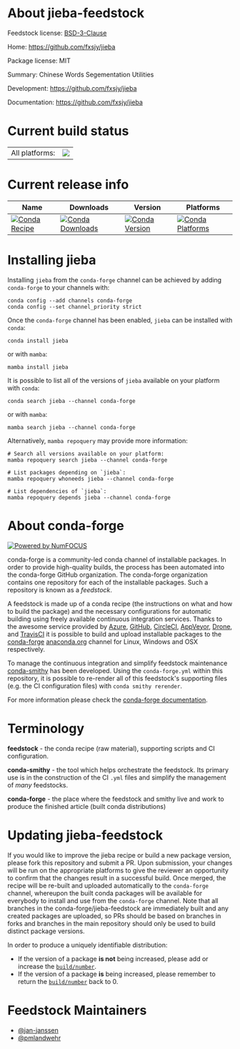 About jieba-feedstock
=====================

Feedstock license: [BSD-3-Clause](https://github.com/conda-forge/jieba-feedstock/blob/main/LICENSE.txt)

Home: https://github.com/fxsjy/jieba

Package license: MIT

Summary: Chinese Words Segementation Utilities

Development: https://github.com/fxsjy/jieba

Documentation: https://github.com/fxsjy/jieba

Current build status
====================


<table><tr><td>All platforms:</td>
    <td>
      <a href="https://dev.azure.com/conda-forge/feedstock-builds/_build/latest?definitionId=3964&branchName=main">
        <img src="https://dev.azure.com/conda-forge/feedstock-builds/_apis/build/status/jieba-feedstock?branchName=main">
      </a>
    </td>
  </tr>
</table>

Current release info
====================

| Name | Downloads | Version | Platforms |
| --- | --- | --- | --- |
| [![Conda Recipe](https://img.shields.io/badge/recipe-jieba-green.svg)](https://anaconda.org/conda-forge/jieba) | [![Conda Downloads](https://img.shields.io/conda/dn/conda-forge/jieba.svg)](https://anaconda.org/conda-forge/jieba) | [![Conda Version](https://img.shields.io/conda/vn/conda-forge/jieba.svg)](https://anaconda.org/conda-forge/jieba) | [![Conda Platforms](https://img.shields.io/conda/pn/conda-forge/jieba.svg)](https://anaconda.org/conda-forge/jieba) |

Installing jieba
================

Installing `jieba` from the `conda-forge` channel can be achieved by adding `conda-forge` to your channels with:

```
conda config --add channels conda-forge
conda config --set channel_priority strict
```

Once the `conda-forge` channel has been enabled, `jieba` can be installed with `conda`:

```
conda install jieba
```

or with `mamba`:

```
mamba install jieba
```

It is possible to list all of the versions of `jieba` available on your platform with `conda`:

```
conda search jieba --channel conda-forge
```

or with `mamba`:

```
mamba search jieba --channel conda-forge
```

Alternatively, `mamba repoquery` may provide more information:

```
# Search all versions available on your platform:
mamba repoquery search jieba --channel conda-forge

# List packages depending on `jieba`:
mamba repoquery whoneeds jieba --channel conda-forge

# List dependencies of `jieba`:
mamba repoquery depends jieba --channel conda-forge
```


About conda-forge
=================

[![Powered by
NumFOCUS](https://img.shields.io/badge/powered%20by-NumFOCUS-orange.svg?style=flat&colorA=E1523D&colorB=007D8A)](https://numfocus.org)

conda-forge is a community-led conda channel of installable packages.
In order to provide high-quality builds, the process has been automated into the
conda-forge GitHub organization. The conda-forge organization contains one repository
for each of the installable packages. Such a repository is known as a *feedstock*.

A feedstock is made up of a conda recipe (the instructions on what and how to build
the package) and the necessary configurations for automatic building using freely
available continuous integration services. Thanks to the awesome service provided by
[Azure](https://azure.microsoft.com/en-us/services/devops/), [GitHub](https://github.com/),
[CircleCI](https://circleci.com/), [AppVeyor](https://www.appveyor.com/),
[Drone](https://cloud.drone.io/welcome), and [TravisCI](https://travis-ci.com/)
it is possible to build and upload installable packages to the
[conda-forge](https://anaconda.org/conda-forge) [anaconda.org](https://anaconda.org/)
channel for Linux, Windows and OSX respectively.

To manage the continuous integration and simplify feedstock maintenance
[conda-smithy](https://github.com/conda-forge/conda-smithy) has been developed.
Using the ``conda-forge.yml`` within this repository, it is possible to re-render all of
this feedstock's supporting files (e.g. the CI configuration files) with ``conda smithy rerender``.

For more information please check the [conda-forge documentation](https://conda-forge.org/docs/).

Terminology
===========

**feedstock** - the conda recipe (raw material), supporting scripts and CI configuration.

**conda-smithy** - the tool which helps orchestrate the feedstock.
                   Its primary use is in the construction of the CI ``.yml`` files
                   and simplify the management of *many* feedstocks.

**conda-forge** - the place where the feedstock and smithy live and work to
                  produce the finished article (built conda distributions)


Updating jieba-feedstock
========================

If you would like to improve the jieba recipe or build a new
package version, please fork this repository and submit a PR. Upon submission,
your changes will be run on the appropriate platforms to give the reviewer an
opportunity to confirm that the changes result in a successful build. Once
merged, the recipe will be re-built and uploaded automatically to the
`conda-forge` channel, whereupon the built conda packages will be available for
everybody to install and use from the `conda-forge` channel.
Note that all branches in the conda-forge/jieba-feedstock are
immediately built and any created packages are uploaded, so PRs should be based
on branches in forks and branches in the main repository should only be used to
build distinct package versions.

In order to produce a uniquely identifiable distribution:
 * If the version of a package **is not** being increased, please add or increase
   the [``build/number``](https://docs.conda.io/projects/conda-build/en/latest/resources/define-metadata.html#build-number-and-string).
 * If the version of a package **is** being increased, please remember to return
   the [``build/number``](https://docs.conda.io/projects/conda-build/en/latest/resources/define-metadata.html#build-number-and-string)
   back to 0.

Feedstock Maintainers
=====================

* [@jan-janssen](https://github.com/jan-janssen/)
* [@pmlandwehr](https://github.com/pmlandwehr/)

